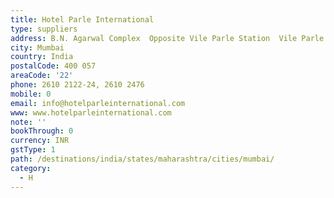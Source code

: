 ```yaml
---
title: Hotel Parle International
type: suppliers
address: B.N. Agarwal Complex  Opposite Vile Parle Station  Vile Parle (East)
city: Mumbai
country: India
postalCode: 400 057
areaCode: '22'
phone: 2610 2122-24, 2610 2476
mobile: 0
email: info@hotelparleinternational.com
www: www.hotelparleinternational.com
note: ''
bookThrough: 0
currency: INR
gstType: 1
path: /destinations/india/states/maharashtra/cities/mumbai/
category:
  - H
---
```


